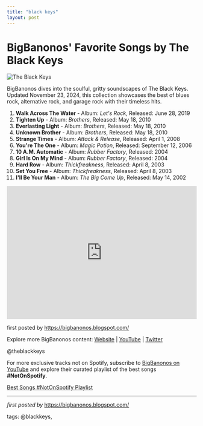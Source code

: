 ```yaml
---
title: "black keys"
layout: post
---
```

<h1>BigBanonos' Favorite Songs by The Black Keys</h1>
<img src="https://media.npr.org/assets/img/2019/06/27/tbk_gafkjen_050-c-1_wide-48104dc47fa8ebee5a2da4afe8b0660c0f3dddf5.jpg" alt="The Black Keys"> <p>BigBanonos dives into the soulful, gritty soundscapes of The Black Keys. Updated November 23, 2024, this collection showcases the best of blues rock, alternative rock, and garage rock with their timeless hits.</p> <ol> <li><strong>Walk Across The Water</strong> - Album: <i>Let's Rock</i>, Released: June 28, 2019</li> <li><strong>Tighten Up</strong> - Album: <i>Brothers</i>, Released: May 18, 2010</li> <li><strong>Everlasting Light</strong> - Album: <i>Brothers</i>, Released: May 18, 2010</li> <li><strong>Unknown Brother</strong> - Album: <i>Brothers</i>, Released: May 18, 2010</li> <li><strong>Strange Times</strong> - Album: <i>Attack & Release</i>, Released: April 1, 2008</li> <li><strong>You're The One</strong> - Album: <i>Magic Potion</i>, Released: September 12, 2006</li> <li><strong>10 A.M. Automatic</strong> - Album: <i>Rubber Factory</i>, Released: 2004</li> <li><strong>Girl Is On My Mind</strong> - Album: <i>Rubber Factory</i>, Released: 2004</li> <li><strong>Hard Row</strong> - Album: <i>Thickfreakness</i>, Released: April 8, 2003</li> <li><strong>Set You Free</strong> - Album: <i>Thickfreakness</i>, Released: April 8, 2003</li> <li><strong>I'll Be Your Man</strong> - Album: <i>The Big Come Up</i>, Released: May 14, 2002</li>
</ol> <div> <iframe src="https://open.spotify.com/embed/playlist/2qXuZxwfRmxounS1lIUleK?utm_source=generator" width="100%" height="352" frameborder="0" allowfullscreen="" allow="autoplay; clipboard-write; encrypted-media; fullscreen; picture-in-picture" loading="lazy"></iframe>
</div> <p>first posted by <a href="https://bigbanonos.blogspot.com/" rel="noopener" target="_blank">https://bigbanonos.blogspot.com/</a></p> <div> <p>Explore more BigBanonos content: <a href="https://bigbanonos.blogspot.com/">Website</a> | <a href="https://www.youtube.com/@BigBanonos">YouTube</a> | <a href="https://x.com/bigbanonos">Twitter</a></p>
</div> <!-- Tags -->
<p>@theblackkeys</p>


<!--Subscribe and Playlist Links-->
<div>
    <p>For more exclusive tracks not on Spotify, subscribe to <a href="https://www.youtube.com/@BigBanonos" target="_blank">BigBanonos on YouTube</a> and explore their curated playlist of the best songs <strong>#NotOnSpotify</strong>.</p>
    <p><a href="https://www.youtube.com/playlist?list=PLtuNtuTatqI0kFahUCbtbfenC_ET5O_tr" target="_blank">Best Songs #NotOnSpotify Playlist<br /></a></p></div>

<hr />

<p><em>first posted by</em> <a href="https://bigbanonos.blogspot.com/" rel="noopener" target="_new">https://bigbanonos.blogspot.com/</a></p>

<p>tags: @blackkeys,</p>
